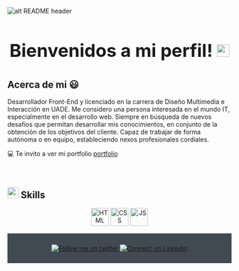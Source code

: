 ![alt README header](![video-banner](https://github.com/alex-traverso/alex-traverso/assets/73973820/5486b27f-a942-4f47-be88-84b255164ee6)
)

##

<h3 align="center" style="font-size: 40px">
  Bienvenidos a mi perfil!
  <img src="https://media.giphy.com/media/hvRJCLFzcasrR4ia7z/giphy.gif" width="28">
</h3>

## Acerca de mi 😃

Desarrollador Front-End y licenciado en la carrera de Diseño Multimedia e Interacción en UADE. Me considero una persona interesada en el mundo IT, especialmente en el desarrollo web. Siempre en búsqueda de nuevos desafíos que permitan desarrollar mis conocimientos, en conjunto de la obtención de los objetivos del cliente. Capaz de trabajar de forma autónoma o en equipo, estableciendo nexos profesionales cordiales.

💻 Te invito a ver mi portfolio [portfolio](https://portfolio-alex-traverso.vercel.app/)

<br>

## <img src="https://media2.giphy.com/media/QssGEmpkyEOhBCb7e1/giphy.gif?cid=ecf05e47a0n3gi1bfqntqmob8g9aid1oyj2wr3ds3mg700bl&rid=giphy.gif" width ="25"><b> Skills</b>

<p align="center">

   <img src="https://user-images.githubusercontent.com/64439609/212556407-f122dc0e-901c-4df7-960f-29a3b52c5349.png" width="40" height="40" alt="HTML" />
   <img src="https://user-images.githubusercontent.com/64439609/212556203-47a51702-fec1-4275-bafb-6afdea15b092.png" width="40" height="40" alt="CSS" />
   <img src="https://user-images.githubusercontent.com/64439609/212556085-e6f8391a-6f25-43d5-8bfe-818167047cfb.png" width="40" height="40" alt="JS"/>

<br>
</p>

<div align="center" style="background:#414a50; padding: 25px 0;">
    <a href="https://twitter.com/ThisIsIvoLondon">
        <img src="https://raw.githubusercontent.com/Iwi4a/iwi4a/master/assets/twitter.svg" alt="Follow me on twitter">
    </a>
     <a href="https://www.linkedin.com/in/ivelin-iliev-16272baa/">
        <img src="https://raw.githubusercontent.com/Iwi4a/iwi4a/master/assets/linkedin.svg" alt="Connect on Linkedin">
    </a>
</div>
